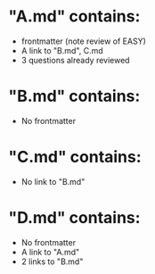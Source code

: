 # "A.md" contains:
- frontmatter (note review of EASY)
- A link to "B.md", C.md
- 3 questions already reviewed

# "B.md" contains:
- No frontmatter

# "C.md" contains:
- No link to "B.md"

# "D.md" contains:
- No frontmatter
- A link to "A.md"
- 2 links to "B.md"